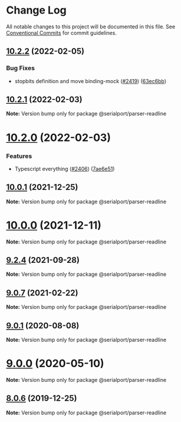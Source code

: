 # Change Log

All notable changes to this project will be documented in this file.
See [Conventional Commits](https://conventionalcommits.org) for commit guidelines.

## [10.2.2](https://github.com/serialport/node-serialport/compare/v10.2.1...v10.2.2) (2022-02-05)


### Bug Fixes

* stopbits definition and move binding-mock ([#2419](https://github.com/serialport/node-serialport/issues/2419)) ([63ec6bb](https://github.com/serialport/node-serialport/commit/63ec6bb7d6be312bcc8d0976c9780325c9898632))





## [10.2.1](https://github.com/serialport/node-serialport/compare/v10.2.0...v10.2.1) (2022-02-03)

**Note:** Version bump only for package @serialport/parser-readline





# [10.2.0](https://github.com/serialport/node-serialport/compare/v10.1.0...v10.2.0) (2022-02-03)


### Features

* Typescript everything ([#2406](https://github.com/serialport/node-serialport/issues/2406)) ([7ae6e51](https://github.com/serialport/node-serialport/commit/7ae6e51a84738da1999863a80f4ec8ce7acd953a))





## [10.0.1](https://github.com/serialport/node-serialport/compare/v10.0.0...v10.0.1) (2021-12-25)

**Note:** Version bump only for package @serialport/parser-readline





# [10.0.0](https://github.com/serialport/node-serialport/compare/v9.2.8...v10.0.0) (2021-12-11)

**Note:** Version bump only for package @serialport/parser-readline





## [9.2.4](https://github.com/serialport/node-serialport/compare/v9.2.3...v9.2.4) (2021-09-28)

**Note:** Version bump only for package @serialport/parser-readline





## [9.0.7](https://github.com/serialport/node-serialport/compare/v9.0.6...v9.0.7) (2021-02-22)

**Note:** Version bump only for package @serialport/parser-readline





## [9.0.1](https://github.com/serialport/node-serialport/compare/v9.0.0...v9.0.1) (2020-08-08)

**Note:** Version bump only for package @serialport/parser-readline





# [9.0.0](https://github.com/serialport/node-serialport/compare/v8.0.8...v9.0.0) (2020-05-10)

**Note:** Version bump only for package @serialport/parser-readline





## [8.0.6](https://github.com/serialport/node-serialport/compare/v8.0.5...v8.0.6) (2019-12-25)

**Note:** Version bump only for package @serialport/parser-readline
